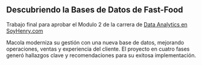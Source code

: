 ## Descubriendo la Bases de Datos de Fast-Food

Trabajo final para aprobar el Modulo 2 de la carrera de <a href="https://www.soyhenry.com/carrera-data-analytics" target="_blank">Data Analytics en SoyHenry.com</a>

Macola moderniza su gestión con una nueva base de datos, mejorando operaciones, ventas y experiencia del cliente. El proyecto en cuatro fases generó hallazgos clave y recomendaciones para su exitosa implementación.

